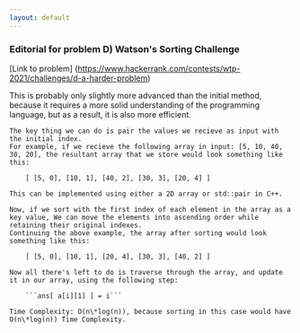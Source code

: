 ```yaml
---
layout: default
---
```



### Editorial for problem D) Watson's Sorting Challenge

[Link to problem] (https://www.hackerrank.com/contests/wtp-2021/challenges/d-a-harder-problem)

This is probably only slightly more advanced than the initial method, because it requires a more solid understanding of the programming language, but as a result, it is also more efficient.

    The key thing we can do is pair the values we recieve as input with the initial index.
    For example, if we recieve the following array in input: [5, 10, 40, 30, 20], the resultant array that we store would look something like this:

        [ [5, 0], [10, 1], [40, 2], [30, 3], [20, 4] ]

    This can be implemented using either a 2D array or std::pair in C++.

    Now, if we sort with the first index of each element in the array as a key value, We can move the elements into ascending order while retaining their original indexes.
    Continuing the above example, the array after sorting would look something like this:

        [ [5, 0], [10, 1], [20, 4], [30, 3], [40, 2] ]

    Now all there's left to do is traverse through the array, and update it in our array, using the following step:

        ```ans[ a[i][1] ] = i```

    Time Complexity: O(n\*log(n)), because sorting in this case would have O(n\*log(n)) Time Complexity.
